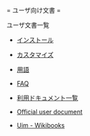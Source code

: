 ﻿= ユーザ向け文書 =

ユーザ文書一覧

  * [インストール](InstallUim.md)
  * [カスタマイズ](CustomizeUim.md)
  * [用語](GlossaryUim.md)
  * [FAQ](FaqUim.md)
  * [利用ドキュメント一覧](UsageUim.md)

  * [Official user document](http://code.google.com/p/uim/wiki/OfficialUserDocument)
  * [Uim - Wikibooks](http://en.wikibooks.org/wiki/Uim)